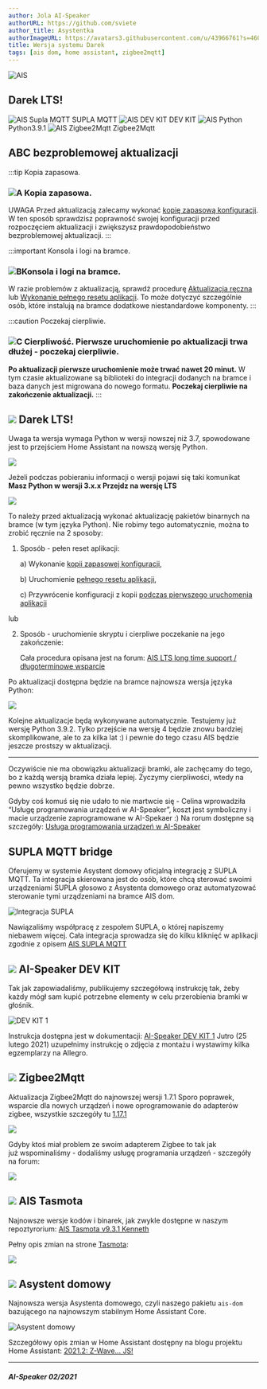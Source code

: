 ```yaml
---
author: Jola AI-Speaker
authorURL: https://github.com/sviete
author_title: Asystentka
authorImageURL: https://avatars3.githubusercontent.com/u/43966761?s=460&v=4
title: Wersja systemu Darek
tags: [ais dom, home assistant, zigbee2mqtt]
---
```


<div class="IntroAisBlogMenu" >
<div>

![AIS](/img/en/blog/202102/darek.png)

</div>

<h2>Darek LTS!</h2>

</div>

![AIS Supla MQTT](/img/en/blog/202102/bridge.png) SUPLA MQTT ![AIS DEV KIT](/img/en/blog/202102/speaker.png) DEV KIT ![AIS Python](/img/en/blog/202102/snake.png) Python3.9.1 ![AIS Zigbee2Mqtt](/img/en/blog/202102/honeybee.png) Zigbee2Mqtt

<!--truncate-->


## ABC bezproblemowej aktualizacji

:::tip Kopia zapasowa.
### ![A](/img/en/blog/202009/alpha-a-circle.png) Kopia zapasowa.

UWAGA Przed aktualizacją zalecamy wykonać [kopię zapasową konfiguracji](/docs/ais_bramka_configuration_software#kopia-zapasowa-konfiguracji). W ten sposób sprawdzisz poprawność swojej konfiguracji przed rozpoczęciem aktualizacji i zwiększysz prawdopodobieństwo bezproblemowej aktualizacji.
:::

:::important Konsola i logi na bramce.
### ![B](/img/en/blog/202009/alpha-b-circle.png)Konsola i logi na bramce.

W razie problemów z aktualizacją, sprawdź procedurę [Aktualizacja ręczna](/docs/ais_bramka_update_manual) lub [Wykonanie pełnego resetu aplikacji](/docs/ais_bramka_reset_ais_step_by_step).
To może dotyczyć szczególnie osób, które instalują na bramce dodatkowe niestandardowe komponenty.
:::

:::caution Poczekaj cierpliwie.
### ![C](/img/en/blog/202009/alpha-c-circle.png) Cierpliwość. Pierwsze uruchomienie po aktualizacji trwa dłużej - poczekaj cierpliwie.

 **Po aktualizacji pierwsze uruchomienie może trwać nawet 20 minut.**
 W tym czasie aktualizowane są biblioteki do integracji dodanych na bramce i baza danych jest migrowana do nowego formatu.
 **Poczekaj cierpliwie na zakończenie aktualizacji.**
:::

## ![](/img/en/blog/202102/darek.png) Darek LTS!


Uwaga ta wersja wymaga Python w wersji nowszej niż 3.7, spowodowane jest to przejściem Home Assistant na nowszą wersję Python.

![](/img/en/blog/202102/python_update_ha.png)


Jeżeli podczas pobieraniu informacji o wersji pojawi się taki komunikat **Masz Python w wersji 3.x.x Przejdz na wersję LTS**

![](/img/en/blog/202102/python_update.png)


To należy przed aktualizacją wykonać aktualizację pakietów binarnych na bramce (w tym języka Python). Nie robimy tego automatycznie, można to zrobić ręcznie na 2 sposoby:


1. Sposób - pełen reset aplikacji:

    a) Wykonanie [kopii zapasowej konfiguracji](/docs/ais_bramka_configuration_software#kopia-zapasowa-konfiguracji),
 
    b) Uruchomienie [pełnego resetu aplikacji](/docs/ais_bramka_reset_ais_step_by_step),

    c) Przywrócenie konfiguracji z kopii [podczas pierwszego uruchomenia aplikacji](/docs/ais_bramka_first_run_step_account)

lub

2. Sposób - uruchomienie skryptu i cierpliwe poczekanie na jego zakończenie:

    Cała procedura opisana jest na forum: [AIS LTS long time support / długoterminowe wsparcie](https://ai-speaker.discourse.group/t/ais-lts-long-time-support-dlugoterminowe-wsparcie/1013)


Po aktualizacji dostępna będzie na bramce najnowsza wersja języka Python:


![](/img/en/blog/202102/python.png) 


Kolejne aktualizacje będą wykonywane automatycznie. Testujemy już wersję Python 3.9.2. Tylko przejście na wersję 4 będzie znowu bardziej skomplikowane, ale to za kilka lat :) i pewnie do tego czasu AIS będzie jeszcze prostszy w aktualizacji.



------------------------------
Oczywiście nie ma obowiązku aktualizacji bramki, ale zachęcamy do tego, bo z każdą wersją bramka działa lepiej. Życzymy cierpliwości, wtedy na pewno wszystko będzie dobrze.

Gdyby coś komuś się nie udało to nie martwcie się - Celina wprowadziła “Usługę programowania urządzeń w AI-Speaker”, koszt jest symboliczny i macie urządzenie zaprogramowane w AI-Spekaer :)
Na rorum dostępne są szczegóły: [Usługa programowania urządzeń w AI-Speaker](https://ai-speaker.discourse.group/t/usluga-programowania-urzadzen-w-ai-speaker/1368)



## [](/img/en/blog/202102/bridge.png) SUPLA MQTT bridge

Oferujemy w systemie Asystent domowy oficjalną integrację z SUPLA MQTT. Ta integracja skierowana jest do osób, które chcą sterować swoimi urządzeniami SUPLA głosowo z Asystenta domowego oraz automatyzować sterowanie tymi urządzeniami na bramce AIS dom.


![Integracja SUPLA](/img/en/frontend/integration_supla_2.png)

Nawiązaliśmy współpracę z zespołem SUPLA, o której napiszemy niebawem więcej.
Cała integracja sprowadza się do kilku kliknięć w aplikacji zgodnie z opisem [AIS SUPLA MQTT](/docs/ais_app_supla)


## ![](/img/en/blog/202102/speaker.png) AI-Speaker DEV KIT

Tak jak zapowiadaliśmy, publikujemy szczegółową instrukcję tak, żeby każdy mógł sam kupić potrzebne elementy w celu przerobienia bramki w głośnik.


![DEV KIT 1](/img/en/iot/dev_kit_1.jpeg)


Instrukcja dostępna jest w dokumentacji: [AI-Speaker DEV KIT 1](/docs/ais_dev_kit_1_index)
Jutro (25 lutego 2021) uzupełnimy instrukcję o zdjęcia z montażu i wystawimy kilka egzemplarzy na Allegro.


## ![](/img/en/blog/202102/honeybee.png) Zigbee2Mqtt


Aktualizacja Zigbee2Mqtt do najnowszej wersji 1.7.1
Sporo poprawek, wsparcie dla nowych urządzeń i nowe oprogramowanie do adapterów zigbee, wszystkie szczegóły tu [1.17.1](https://github.com/Koenkk/zigbee2mqtt/releases/tag/1.17.1)

![](/img/en/blog/202102/z2m.png)


Gdyby ktoś miał problem ze swoim adapterem Zigbee to tak jak już wspominaliśmy - dodaliśmy usługę programania urządzeń - szczegóły na forum:

 [![](/img/en/blog/202102/ais_devices_suport.png)](https://ai-speaker.discourse.group/t/usluga-programowania-urzadzen-w-ai-speaker/1368)


## ![](/img/en/blog/202101/hass.png) AIS Tasmota

Najnowsze wersje kodów i binarek, jak zwykle dostępne w naszym repoztyrorium: [AIS Tasmota v9.3.1 Kenneth](https://github.com/sviete/AIS-Tasmota/tree/firmware/firmware)

Pełny opis zmian na strone [Tasmota](https://github.com/arendst/Tasmota/releases/tag/v9.3.1): 

[![](/img/en/blog/202102/tasmota.png)](https://github.com/arendst/Tasmota/releases/tag/v9.3.1)



## ![](/img/en/blog/202101/hass.png) Asystent domowy

Najnowsza wersja Asystenta domowego, czyli naszego pakietu ``ais-dom`` bazującego na najnowszym stabilnym Home Assistant Core.

![Asystent domowy](/img/en/blog/202102/hasocial.png)

Szczegółowy opis zmian w Home Assistant dostępny na blogu projektu Home Assistant: [2021.2: Z-Wave... JS!](https://www.home-assistant.io/blog/2021/02/03/release-20212/)



-------

##### AI-Speaker 02/2021
